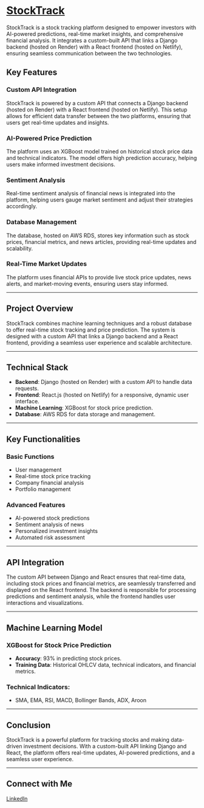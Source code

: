# [StockTrack](https://aistockvision.netlify.app/)

StockTrack is a stock tracking platform designed to empower investors with AI-powered predictions, real-time market insights, and comprehensive financial analysis. It integrates a custom-built API that links a Django backend (hosted on Render) with a React frontend (hosted on Netlify), ensuring seamless communication between the two technologies.

## Key Features

### Custom API Integration
StockTrack is powered by a custom API that connects a Django backend (hosted on Render) with a React frontend (hosted on Netlify). This setup allows for efficient data transfer between the two platforms, ensuring that users get real-time updates and insights.

### AI-Powered Price Prediction
The platform uses an XGBoost model trained on historical stock price data and technical indicators. The model offers high prediction accuracy, helping users make informed investment decisions.

### Sentiment Analysis
Real-time sentiment analysis of financial news is integrated into the platform, helping users gauge market sentiment and adjust their strategies accordingly.

### Database Management
The database, hosted on AWS RDS, stores key information such as stock prices, financial metrics, and news articles, providing real-time updates and scalability.

### Real-Time Market Updates
The platform uses financial APIs to provide live stock price updates, news alerts, and market-moving events, ensuring users stay informed.

---

## Project Overview

StockTrack combines machine learning techniques and a robust database to offer real-time stock tracking and price prediction. The system is designed with a custom API that links a Django backend and a React frontend, providing a seamless user experience and scalable architecture.

---

## Technical Stack

- **Backend**: Django (hosted on Render) with a custom API to handle data requests.
- **Frontend**: React.js (hosted on Netlify) for a responsive, dynamic user interface.
- **Machine Learning**: XGBoost for stock price prediction.
- **Database**: AWS RDS for data storage and management.

---

## Key Functionalities

### Basic Functions
- User management
- Real-time stock price tracking
- Company financial analysis
- Portfolio management

### Advanced Features
- AI-powered stock predictions
- Sentiment analysis of news
- Personalized investment insights
- Automated risk assessment

---

## API Integration

The custom API between Django and React ensures that real-time data, including stock prices and financial metrics, are seamlessly transferred and displayed on the React frontend. The backend is responsible for processing predictions and sentiment analysis, while the frontend handles user interactions and visualizations.

---

## Machine Learning Model

### XGBoost for Stock Price Prediction
- **Accuracy**: 93% in predicting stock prices.
- **Training Data**: Historical OHLCV data, technical indicators, and financial metrics.

### Technical Indicators:
- SMA, EMA, RSI, MACD, Bollinger Bands, ADX, Aroon

---

## Conclusion

StockTrack is a powerful platform for tracking stocks and making data-driven investment decisions. With a custom-built API linking Django and React, the platform offers real-time updates, AI-powered predictions, and a seamless user experience.

---

## Connect with Me

[LinkedIn](https://www.linkedin.com/in/nishchay-pat/)
